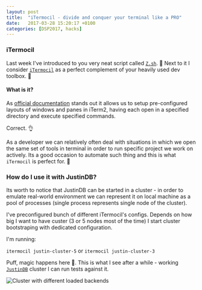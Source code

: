 ```yaml
---
layout: post
title:  "iTermocil - divide and conquer your terminal like a PRO"
date:   2017-03-28 15:20:17 +0100
categories: [DSP2017, hacks]
---
```


### iTermocil
Last week I've introduced to you very neat script called [`Z.sh`][z.sh-post]. 💖 Next to it I consider [`iTermocil`][itermocil] as a perfect complement of your heavily used dev toolbox. 🔧

#### What is it?
As [official documentation][itermocil] stands out it allows us to setup pre-configured layouts of windows and panes in iTerm2, having each open in a specified directory and execute specified commands.

Correct. 👌

As a developer we can relatively often deal with situations in which we open the same set of tools in terminal in order to run specific project we work on actively. Its a good occasion to automate such thing and this is what `iTermocil` is perfect for. 👊

### How do I use it with JustinDB?
Its worth to notice that JustinDB can be started in a cluster - in order to emulate real-world environment we can represent it on local machine as a pool of processes (single process represents single node of the cluster).

I've preconfigured bunch of different iTermocil's configs. Depends on how big I want to have custer (3 or 5 nodes most of the time) I start cluster bootstraping with dedicated configuration.

I'm running:

```itermocil justin-cluster-5``` or ```itermocil justin-cluster-3```

Puff, magic happens here 💭. This is what I see after a while - working [`JustinDB`][justindb] cluster I can run tests against it.

![][itermocil-image]

[itermocil]: https://github.com/TomAnthony/itermocil
[justindb]: https://github.com/speedcom/JustinDB
[z.sh-post]: http://speedcom.github.io/dsp2017/hacks/2017/03/20/z-move-around-catalogs-in-terminal-like-a-pro.html
[itermocil-image]: ../../../../../itermocil.png "Cluster with different loaded backends"